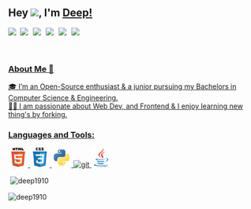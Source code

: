 ## Hey <img src="https://github.com/TheDudeThatCode/TheDudeThatCode/blob/master/Assets/Hi.gif" width="29">, I'm [Deep!](https://github.com/deep1910)
<a href="https://www.linkedin.com/in/deep-pande-812576204">
  <img align="left" width="24px" src="https://img.icons8.com/external-justicon-lineal-color-justicon/344/external-linkedin-social-media-justicon-lineal-color-justicon.png"  />
</a>
<a href="https://twitter.com/DeepPande7">
  <img align="left" width="26px" src="https://img.icons8.com/color/344/twitter--v1.png" />
</a>
<a href="mailto:deeppande2117@gmail.com">
  <img align="left" width="26px" src="https://img.icons8.com/fluency/344/gmail-new.png" />
</a>

<a href="https://deeppande.hashnode.dev/">
  <img align="left" width="26px" src="https://img.icons8.com/color/512/hashnode.png" />
</a>

<a href="https://www.instagram.com/d_pande19">
  <img align="left" width="26px" src="https://img.icons8.com/color/344/instagram-new--v1.png" />
</a>

<a href="https://leetcode.com/Deep_2117/">
  <img align="left" width="26px" src="https://img.icons8.com/external-tal-revivo-color-tal-revivo/344/external-level-up-your-coding-skills-and-quickly-land-a-job-logo-color-tal-revivo.png"
</a>

<br />
  <br></br>


### About Me 🚀

🎓 I’m an Open-Source enthusiast & a junior pursuing my Bachelors in Computer Science & Engineering. </br>
👨‍💻 I am passionate about Web Dev, and Frontend & I enjoy learning new thing's by forking. </br>

<h3 align="left">Languages and Tools:</h3>
<p>
 <a href="https://www.w3.org/html/" target="_blank"> <img src="https://raw.githubusercontent.com/devicons/devicon/master/icons/html5/html5-original-wordmark.svg" alt="html5" width="40" height="40"/> </a> 
<a href="https://www.w3schools.com/css/" target="_blank"><img src="https://raw.githubusercontent.com/devicons/devicon/master/icons/css3/css3-original-wordmark.svg" alt="css3" width="40" height="40"/> </a> 
 <a href="https://www.python.org" target="_blank"> <img src="https://raw.githubusercontent.com/devicons/devicon/master/icons/python/python-original.svg" alt="python" width="40" height="40"/> </a> 
<a href="https://git-scm.com/" target="_blank"> <img src="https://www.vectorlogo.zone/logos/git-scm/git-scm-icon.svg" alt="git" width="40" height="40"/> </a>
 <a href="https://www.java.com" target="_blank"> <img src="https://raw.githubusercontent.com/devicons/devicon/master/icons/java/java-original.svg" alt="java" width="40" height="40"/> </a>
</p>

<p>&nbsp;<img align="center" src="https://github-readme-stats.vercel.app/api?username=ayush714&show_icons=true&locale=en" alt="deep1910" /></p>

<p><img align="center" src="https://github-readme-streak-stats.herokuapp.com/?user=ayush714&" alt="deep1910" /></p>
